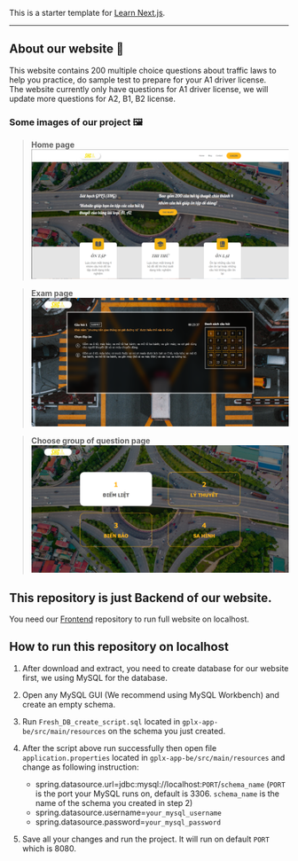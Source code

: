 This is a starter template for [Learn Next.js](https://nextjs.org/learn).  

---

## About our website 👋
This website contains 200 multiple choice questions about traffic laws to help you practice, do sample test to prepare for your A1 driver license.  
The website currently only have questions for A1 driver license, we will update more questions for A2, B1, B2 license.
### Some images of our project 🖼️
> **Home page**  
>   <img src="src/main/resources/img/Homepage.PNG" width="700">

> **Exam page**  
>   <img src="src/main/resources/img/Exam.PNG" width="700">

> **Choose group of question page**  
>   <img src="src/main/resources/img/ChooseGroup.PNG" width="700">

## This repository is just Backend of our website.
You need our [Frontend](https://github.com/IT0505/gplx-app) repository to run full website on localhost.

## How to run this repository on localhost
1. After download and extract, you need to create database for our website first, we using MySQL for the database.  
2. Open any MySQL GUI (We recommend using MySQL Workbench) and create an empty schema.
3. Run `Fresh_DB_create_script.sql` located in `gplx-app-be/src/main/resources` on the schema you just created.

4. After the script above run successfully then open file `application.properties` located in `gplx-app-be/src/main/resources` and change as following instruction:
    - spring.datasource.url=jdbc:mysql://localhost:`PORT`/`schema_name` (`PORT` is the port your MySQL runs on, default is 3306. `schema_name` is the name of the schema you created in step 2)  
    - spring.datasource.username=`your_mysql_username`  
    - spring.datasource.password=`your_mysql_password`  
5. Save all your changes and run the project. It will run on default `PORT` which is 8080.
